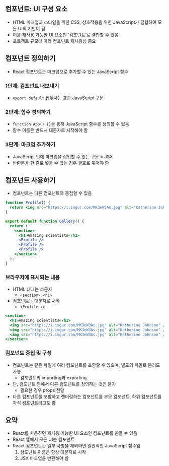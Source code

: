 ## 컴포넌트: UI 구성 요소

- HTML 마크업과 스타일을 위한 CSS, 상호작용을 위한 JavaScript가 결합하여 모든 UI의 기반이 됨
- 이를 재사용 가능한 UI 요소인 ‘컴포넌트’로 결합할 수 있음
- 프로젝트 규모에 따라 컴포넌트 재사용성 중요

## 컴포넌트 정의하기

- React 컴포넌트는 마크업으로 추가할 수 있는 JavaScript 함수

### 1단계: 컴포넌트 내보내기

- `export default` 접두사는 표준 JavaScript 구문

### 2단계: 함수 정의하기

- `function App() {}`을 통해 JavaScript 함수를 정의할 수 있음
- 함수 이름은 반드시 대문자로 시작해야 함

### 3단계: 마크업 추가하기

- JavaScript 안에 마크업을 삽입할 수 있는 구문 = JSX
- 반환문을 한 줄로 넣을 수 없는 경우 괄호로 묶어야 함

## 컴포넌트 사용하기

- 컴포넌트는 다른 컴포넌트와 중첩할 수 있음

```jsx
function Profile() {
  return <img src="https://i.imgur.com/MK3eW3As.jpg" alt="Katherine Johnson" />;
}

export default function Gallery() {
  return (
    <section>
      <h1>Amazing scientists</h1>
      <Profile />
      <Profile />
      <Profile />
    </section>
  );
}
```

### 브라우저에 표시되는 내용

- HTML 태그는 소문자
  - `<section>`, `<h1>`
- 컴포넌트는 대문자로 시작
  - `<Profile />`

```jsx
<section>
  <h1>Amazing scientists</h1>
  <img src="https://i.imgur.com/MK3eW3As.jpg" alt="Katherine Johnson" />
  <img src="https://i.imgur.com/MK3eW3As.jpg" alt="Katherine Johnson" />
  <img src="https://i.imgur.com/MK3eW3As.jpg" alt="Katherine Johnson" />
</section>
```

### 컴포넌트 중첩 및 구성

- 컴포넌트는 같은 파일에 여러 컴포넌트를 포함할 수 있으며, 별도의 파일로 분리도 가능
  - 컴포넌트의 importing과 exporting
- 단, 컴포넌트 안에서 다른 컴포넌트를 정의하는 것은 불가
  - 필요한 경우 props 전달
- 다른 컴포넌트를 포함하고 렌더링하는 컴포넌트를 부모 컴포넌트, 하위 컴포넌트를 자식 컴포넌트라고도 함

## 요약

- React를 사용하면 재사용 가능한 UI 요소인 컴포넌트를 만들 수 있음
- React 앱에서 모든 UI는 컴포넌트
- React 컴포넌트는 일부 사항을 제외하면 일반적인 JavaScript 함수임
  1. 컴포넌트 이름은 항상 대문자로 시작
  2. JSX 마크업을 반환해야 함
